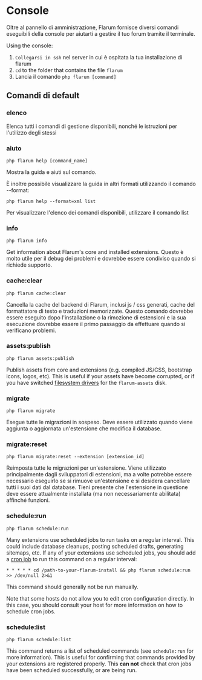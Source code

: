 # Console

Oltre al pannello di amministrazione, Flarum fornisce diversi comandi eseguibili della console per aiutarti a gestire il tuo forum tramite il terminale.

Using the console:

1. `Collegarsi in ssh` nel server in cui è ospitata la tua installazione di flarum
2. `cd` to the folder that contains the file `flarum`
3. Lancia il comando `php flarum [command]`

## Comandi di default

### elenco

Elenca tutti i comandi di gestione disponibili, nonché le istruzioni per l'utilizzo degli stessi

### aiuto

`php flarum help [command_name]`

Mostra la guida e aiuti sul comando.

È inoltre possibile visualizzare la guida in altri formati utilizzando il comando --format:

`php flarum help --format=xml list`

Per visualizzare l'elenco dei comandi disponibili, utilizzare il comando list

### info

`php flarum info`

Get information about Flarum's core and installed extensions. Questo è molto utile per il debug dei problemi e dovrebbe essere condiviso quando si richiede supporto.

### cache:clear

`php flarum cache:clear`

Cancella la cache del backend di Flarum, inclusi js / css generati, cache del formattatore di testo e traduzioni memorizzate. Questo comando dovrebbe essere eseguito dopo l'installazione o la rimozione di estensioni e la sua esecuzione dovrebbe essere il primo passaggio da effettuare quando si verificano problemi.

### assets:publish

`php flarum assets:publish`

Publish assets from core and extensions (e.g. compiled JS/CSS, bootstrap icons, logos, etc). This is useful if your assets have become corrupted, or if you have switched [filesystem drivers](extend/filesystem.md) for the `flarum-assets` disk.

### migrate

`php flarum migrate`

Esegue tutte le migrazioni in sospeso. Deve essere utilizzato quando viene aggiunta o aggiornata un'estensione che modifica il database.

### migrate:reset

`php flarum migrate:reset --extension [extension_id]`

Reimposta tutte le migrazioni per un'estensione. Viene utilizzato principalmente dagli sviluppatori di estensioni, ma a volte potrebbe essere necessario eseguirlo se si rimuove un'estensione e si desidera cancellare tutti i suoi dati dal database. Tieni presente che l'estensione in questione deve essere attualmente installata (ma non necessariamente abilitata) affinché funzioni.

### schedule:run

`php flarum schedule:run`

Many extensions use scheduled jobs to run tasks on a regular interval. This could include database cleanups, posting scheduled drafts, generating sitemaps, etc. If any of your extensions use scheduled jobs, you should add a [cron job](https://ostechnix.com/a-beginners-guide-to-cron-jobs/) to run this command on a regular interval:

```
* * * * * cd /path-to-your-flarum-install && php flarum schedule:run >> /dev/null 2>&1
```

This command should generally not be run manually.

Note that some hosts do not allow you to edit cron configuration directly. In this case, you should consult your host for more information on how to schedule cron jobs.

### schedule:list

`php flarum schedule:list`

This command returns a list of scheduled commands (see `schedule:run` for more information). This is useful for confirming that commands provided by your extensions are registered properly. This **can not** check that cron jobs have been scheduled successfully, or are being run.
